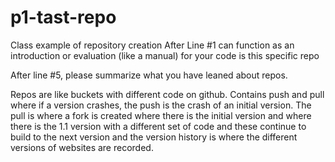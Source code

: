# p1-tast-repo
Class example of repository creation
After Line #1 can function as an introduction or evaluation (like a manual) for your code is this specific repo

After line #5, please summarize what you have leaned about repos.

  Repos are like buckets with different code on github. Contains push and pull where if a version crashes, the push is the crash of an initial version. The pull is where a fork is created where there is the initial version and where there is the 1.1 version with a different set of code and these continue to build to the next version and the version history is where the different versions of websites are recorded.
